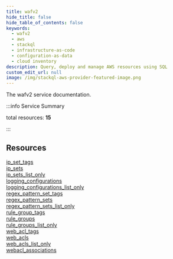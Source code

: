 ```yaml
---
title: wafv2
hide_title: false
hide_table_of_contents: false
keywords:
  - wafv2
  - aws
  - stackql
  - infrastructure-as-code
  - configuration-as-data
  - cloud inventory
description: Query, deploy and manage AWS resources using SQL
custom_edit_url: null
image: /img/stackql-aws-provider-featured-image.png
---
```


The wafv2 service documentation.

:::info Service Summary

<div class="row">
<div class="providerDocColumn">
<span>total resources:&nbsp;<b>15</b></span><br />
</div>
</div>

:::

## Resources
<div class="row">
<div class="providerDocColumn">
<a href="/services/wafv2/ip_set_tags/">ip_set_tags</a><br />
<a href="/services/wafv2/ip_sets/">ip_sets</a><br />
<a href="/services/wafv2/ip_sets_list_only/">ip_sets_list_only</a><br />
<a href="/services/wafv2/logging_configurations/">logging_configurations</a><br />
<a href="/services/wafv2/logging_configurations_list_only/">logging_configurations_list_only</a><br />
<a href="/services/wafv2/regex_pattern_set_tags/">regex_pattern_set_tags</a><br />
<a href="/services/wafv2/regex_pattern_sets/">regex_pattern_sets</a><br />
<a href="/services/wafv2/regex_pattern_sets_list_only/">regex_pattern_sets_list_only</a>
</div>
<div class="providerDocColumn">
<a href="/services/wafv2/rule_group_tags/">rule_group_tags</a><br />
<a href="/services/wafv2/rule_groups/">rule_groups</a><br />
<a href="/services/wafv2/rule_groups_list_only/">rule_groups_list_only</a><br />
<a href="/services/wafv2/web_acl_tags/">web_acl_tags</a><br />
<a href="/services/wafv2/web_acls/">web_acls</a><br />
<a href="/services/wafv2/web_acls_list_only/">web_acls_list_only</a><br />
<a href="/services/wafv2/webacl_associations/">webacl_associations</a>
</div>
</div>